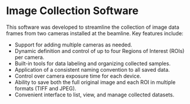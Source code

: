 # Image Collection Software

This software was developed to streamline the collection of image data frames from two cameras installed at the beamline. Key features include:
- Support for adding multiple cameras as needed.
- Dynamic definition and control of up to four Regions of Interest (ROIs) per camera.
- Built-in tools for data labeling and organizing collected samples.
- Application of a consistent naming convention to all saved data.
- Control over camera exposure time for each device.
- Ability to save both the full original image and each ROI in multiple formats (TIFF and JPEG).
- Convenient interface to list, view, and manage collected datasets.
